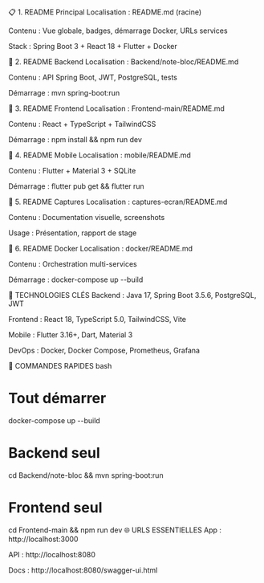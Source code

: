 📋 1. README Principal
Localisation : README.md (racine)

Contenu : Vue globale, badges, démarrage Docker, URLs services

Stack : Spring Boot 3 + React 18 + Flutter + Docker

🚀 2. README Backend
Localisation : Backend/note-bloc/README.md

Contenu : API Spring Boot, JWT, PostgreSQL, tests

Démarrage : mvn spring-boot:run

📱 3. README Frontend
Localisation : Frontend-main/README.md

Contenu : React + TypeScript + TailwindCSS

Démarrage : npm install && npm run dev

📱 4. README Mobile
Localisation : mobile/README.md

Contenu : Flutter + Material 3 + SQLite

Démarrage : flutter pub get && flutter run

📸 5. README Captures
Localisation : captures-ecran/README.md

Contenu : Documentation visuelle, screenshots

Usage : Présentation, rapport de stage

🐳 6. README Docker
Localisation : docker/README.md

Contenu : Orchestration multi-services

Démarrage : docker-compose up --build

🎯 TECHNOLOGIES CLÉS
Backend : Java 17, Spring Boot 3.5.6, PostgreSQL, JWT

Frontend : React 18, TypeScript 5.0, TailwindCSS, Vite

Mobile : Flutter 3.16+, Dart, Material 3

DevOps : Docker, Docker Compose, Prometheus, Grafana

🚀 COMMANDES RAPIDES
bash
# Tout démarrer
docker-compose up --build

# Backend seul  
cd Backend/note-bloc && mvn spring-boot:run

# Frontend seul
cd Frontend-main && npm run dev
🌐 URLS ESSENTIELLES
App : http://localhost:3000

API : http://localhost:8080

Docs : http://localhost:8080/swagger-ui.html
